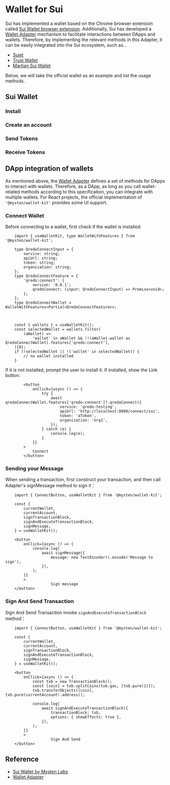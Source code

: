 # Wallet for Sui

Sui has implemented a wallet based on the Chrome browser extension called [Sui Wallet browser extension](https://chrome.google.com/webstore/detail/sui-wallet/opcgpfmipidbgpenhmajoajpbobppdil). Additionally, Sui has developed a [Wallet Adapter](https://github.com/MystenLabs/sui/tree/main/sdk/wallet-adapter) mechanism to facilitate interactions between DApps and wallets. Therefore, by implementing the relevant methods in this Adapter, it can be easily integrated into the Sui ecosystem, such as...

* [Suiet](https://suiet.app/) 
* [Trust Wallet](https://trustwallet.com/sui-wallet/) 
* [Martian Sui Wallet](https://martianwallet.xyz/sui-wallet/)

Below, we will take the official wallet as an example and list the usage methods.

## Sui Wallet 

### Install

### Create an account

### Send Tokens

### Receive Tokens



## DApp integration of wallets

As mentioned above, the [Wallet Adapter](https://github.com/MystenLabs/sui/tree/main/sdk/wallet-adapter) defines a set of methods for DApps to interact with wallets. Therefore, as a DApp, as long as you call wallet-related methods according to this specification, you can integrate with multiple wallets.
For React projects, the official implementation of `'@mysten/wallet-kit'` provides some UI support.

### Connect Wallet
Before connecting to a wallet, first check if the wallet is installed:

```
    import { useWalletKit, type WalletWithFeatures } from '@mysten/wallet-kit';

    type QredoConnectInput = {
        service: string;
        apiUrl: string;
        token: string;
        organization: string;
    };
    type QredoConnectFeature = {
        'qredo:connect': {
            version: '0.0.1';
            qredoConnect: (input: QredoConnectInput) => Promise<void>;
        };
    };
    type QredoConnectWallet = WalletWithFeatures<Partial<QredoConnectFeature>>;



    const { wallets } = useWalletKit();
    const selectedWallet = wallets.filter(
        (aWallet) =>
            'wallet' in aWallet && !!(aWallet.wallet as QredoConnectWallet).features['qredo:connect'],
    )[0];
    if (!selectedWallet || !('wallet' in selectedWallet)) {
        // no wallet installed
    }
```
If it is not installed, prompt the user to install it. If installed, show the Link button:

```
		<button
			onClick={async () => {
				try {
					await qredoConnectWallet.features['qredo:connect']?.qredoConnect({
						service: 'qredo-testing',
						apiUrl: 'http://localhost:8080/connect/sui',
						token: 'aToken',
						organization: 'org1',
					});
				} catch (e) {
					console.log(e);
				}
			}}
		>
			Connect
		</button>
```

### Sending your Message

When sending a transaction, first construct your transaction, and then call Adapter's signMessage method to sign it：

```
    import { ConnectButton, useWalletKit } from '@mysten/wallet-kit';

	const {
		currentWallet,
		currentAccount,
		signTransactionBlock,
		signAndExecuteTransactionBlock,
		signMessage,
	} = useWalletKit();

    <button
        onClick={async () => {
            console.log(
                await signMessage({
                    message: new TextEncoder().encode('Message to sign'),
                }),
            );
        }}
	    >
					Sign message
	</button>
```

### Sign And Send Transaction
Sign And Send Transaction invoke `signAndExecuteTransactionBlock` method：

```
    import { ConnectButton, useWalletKit } from '@mysten/wallet-kit';

	const {
		currentWallet,
		currentAccount,
		signTransactionBlock,
		signAndExecuteTransactionBlock,
		signMessage,
	} = useWalletKit();

    <button
        onClick={async () => {
            const txb = new TransactionBlock();
            const [coin] = txb.splitCoins(txb.gas, [txb.pure(1)]);
            txb.transferObjects([coin], txb.pure(currentAccount!.address));

            console.log(
                await signAndExecuteTransactionBlock({
                    transactionBlock: txb,
                    options: { showEffects: true },
                }),
            );
        }}
	    >
					Sign And Send
	</button>

```

## Reference

* [Sui Wallet by Mysten Labs](https://docs.mystenlabs.com/wallet)
* [Wallet Adapter](https://github.com/MystenLabs/sui/tree/main/sdk/wallet-adapter)